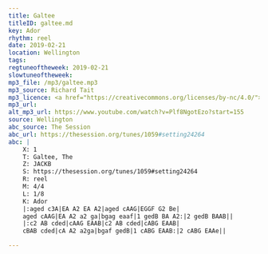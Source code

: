```yaml
---
title: Galtee
titleID: galtee.md
key: Ador
rhythm: reel
date: 2019-02-21
location: Wellington
tags:
regtuneoftheweek: 2019-02-21
slowtuneoftheweek:
mp3_file: /mp3/galtee.mp3
mp3_source: Richard Tait
mp3_licence: <a href="https://creativecommons.org/licenses/by-nc/4.0/">CC-BY-NC-4.0</a>
mp3_url:
alt_mp3_url: https://www.youtube.com/watch?v=Plf8NgotEzo?start=155
source: Wellington
abc_source: The Session
abc_url: https://thesession.org/tunes/1059#setting24264
abc: |
    X: 1
    T: Galtee, The
    Z: JACKB
    S: https://thesession.org/tunes/1059#setting24264
    R: reel
    M: 4/4
    L: 1/8
    K: Ador
    |:aged c3A|EA A2 EA A2|aged cAAG|EGGF G2 Be|
    aged cAAG|EA A2 a2 ga|bgag eaaf|1 gedB BA A2:|2 gedB BAAB||
    |:c2 AB cded|cAAG EAAB|c2 AB cded|cABG EAAB|
    cBAB cded|cA A2 a2ga|bgaf gedB|1 cABG EAAB:|2 cABG EAAe||

---
```

